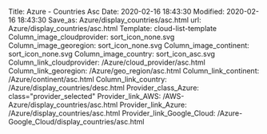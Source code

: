 Title: Azure - Countries Asc
Date: 2020-02-16 18:43:30
Modified: 2020-02-16 18:43:30
Save_as: Azure/display_countries/asc.html
url: Azure/display_countries/asc.html
Template: cloud-list-template
Column_image_cloudprovider: sort_icon_none.svg
Column_image_georegion: sort_icon_none.svg
Column_image_continent: sort_icon_none.svg
Column_image_country: sort_icon_asc.svg
Column_link_cloudprovider: /Azure/cloud_provider/asc.html
Column_link_georegion: /Azure/geo_region/asc.html
Column_link_continent: /Azure/continent/asc.html
Column_link_country: /Azure/display_countries/desc.html
Provider_class_Azure: class="provider_selected"
Provider_link_AWS: /AWS-Azure/display_countries/asc.html
Provider_link_Azure: /Azure/display_countries/asc.html
Provider_link_Google_Cloud: /Azure-Google_Cloud/display_countries/asc.html